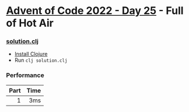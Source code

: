 # [Advent of Code 2022 - Day 25](https://adventofcode.com/2022/day/25) - Full of Hot Air

### [solution.clj](./solution.clj)
- [Install Clojure](https://clojure.org/guides/install_clojure)
- Run `clj solution.clj`

### Performance

| Part | Time |
| ---: | ---: |
|    1 |  3ms |
